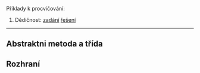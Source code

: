 Příklady k procvičování:
1. Dědičnost: [zadání](1_zadani.cs) [řešení](1_reseni.cs)
---

## Abstraktni metoda a třída

## Rozhraní
